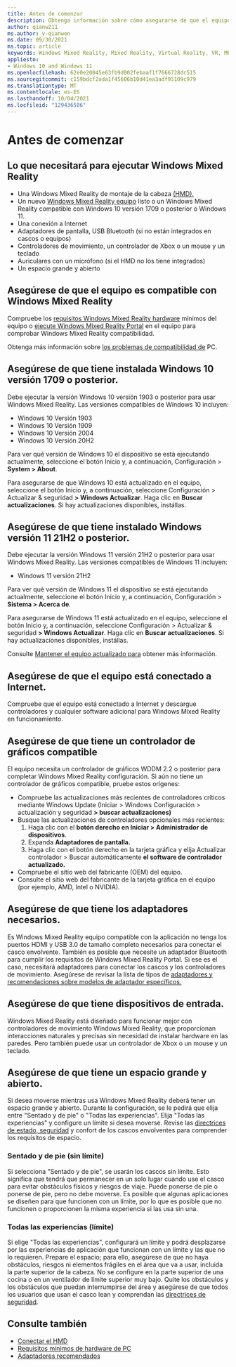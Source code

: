 ```yaml
---
title: Antes de comenzar
description: Obtenga información sobre cómo asegurarse de que el equipo es compatible y listo para una variedad de experiencias Windows Mixed Reality aplicaciones.
author: qianw211
ms.author: v-qianwen
ms.date: 09/30/2021
ms.topic: article
keywords: Windows Mixed Reality, Mixed Reality, Virtual Reality, VR, MR, compatible, compatibility, get started, setup, PC, system requirements
appliesto:
- Windows 10 and Windows 11
ms.openlocfilehash: 62e0e20045e63fb9d002febaaf1f7666728dc515
ms.sourcegitcommit: c159bdcf2ada1f45606b10d41ea3adf95109c979
ms.translationtype: MT
ms.contentlocale: es-ES
ms.lasthandoff: 10/04/2021
ms.locfileid: "129436586"
---
```

# <a name="before-you-start"></a>Antes de comenzar

## <a name="what-youll-need-to-run-windows-mixed-reality"></a>Lo que necesitará para ejecutar Windows Mixed Reality

* Una Windows Mixed Reality de montaje de la cabeza [(HMD).](https://www.microsoft.com/en-us/windows/windows-mixed-reality-devices)
* Un nuevo [Windows Mixed Reality equipo](https://support.microsoft.com/en-us/help/4039260/windows-10-mixed-reality-pc-hardware-guidelines) listo o un Windows Mixed Reality compatible con Windows 10 versión 1709 o posterior o Windows 11.
* Una conexión a Internet
* Adaptadores de pantalla, USB Bluetooth (si no están integrados en cascos o equipos)
* Controladores de movimiento, un controlador de Xbox o un mouse y un teclado
* Auriculares con un micrófono (si el HMD no los tiene integrados)
* Un espacio grande y abierto

## <a name="make-sure-your-pc-is-compatible-with-windows-mixed-reality"></a>Asegúrese de que el equipo es compatible con Windows Mixed Reality

Compruebe los [requisitos Windows Mixed Reality hardware](windows-mixed-reality-minimum-pc-hardware-compatibility-guidelines.md) mínimos del equipo o [ejecute Windows Mixed Reality Portal](install-windows-mixed-reality.md#launch-mixed-reality-portal) en el equipo para comprobar Windows Mixed Reality compatibilidad.

Obtenga más información sobre [los problemas de compatibilidad de](https://support.microsoft.com/help/4045777/windows-10-get-help-with-pc-compatibility-in-windows-mixed-reality) PC.

## <a name="make-sure-you-have-the-windows-10-version-1709-or-newer-installed"></a>Asegúrese de que tiene instalada Windows 10 versión 1709 o posterior.

Debe ejecutar la versión Windows 10 versión 1903 o posterior para usar Windows Mixed Reality. Las versiones compatibles de Windows 10 incluyen:

* Windows 10 Versión 1903
* Windows 10 Versión 1909
* Windows 10 Versión 2004
* Windows 10 Versión 20H2

Para ver qué versión de Windows 10 el dispositivo se  está ejecutando actualmente, seleccione el botón Inicio y, a continuación, Configuración > **System > About**.

Para asegurarse de que Windows 10 está actualizado en el  equipo, seleccione el botón Inicio y, a continuación, seleccione Configuración > Actualizar & seguridad **> Windows Actualizar**.  Haga clic en **Buscar actualizaciones**. Si hay actualizaciones disponibles, instállas.

## <a name="make-sure-you-have-the-windows-11-version-21h2-or-newer-installed"></a>Asegúrese de que tiene instalado Windows versión 11 21H2 o posterior.

Debe ejecutar la versión Windows 11 versión 21H2 o posterior para usar Windows Mixed Reality. Las versiones compatibles de Windows 11 incluyen:

* Windows 11 versión 21H2

Para ver qué versión de Windows 11 el dispositivo  se está ejecutando actualmente, seleccione el botón Inicio y, a continuación, Configuración > **Sistema > Acerca de**.

Para asegurarse de Windows 11 está actualizado en el  equipo, seleccione el botón Inicio y, a continuación, seleccione Configuración > Actualizar & seguridad **> Windows Actualizar**.  Haga clic en **Buscar actualizaciones**. Si hay actualizaciones disponibles, instállas.

Consulte [Mantener el equipo actualizado para](https://support.microsoft.com/help/12373/windows-update-faq) obtener más información.

## <a name="make-sure-your-pc-is-connected-to-the-internet"></a>Asegúrese de que el equipo está conectado a Internet.

Compruebe que el equipo está conectado a Internet y descargue controladores y cualquier software adicional para Windows Mixed Reality en funcionamiento.

## <a name="make-sure-you-have-a-compatible-graphics-driver"></a>Asegúrese de que tiene un controlador de gráficos compatible

El equipo necesita un controlador de gráficos WDDM 2.2 o posterior para completar Windows Mixed Reality configuración. Si aún no tiene un controlador de gráficos compatible, pruebe estos orígenes:

* Compruebe las actualizaciones más recientes de controladores críticos mediante Windows Update (Iniciar > Windows Configuración > actualización y seguridad **> buscar actualizaciones)**
* Busque las actualizaciones de controladores opcionales más recientes:
    1. Haga clic con el **botón derecho en Iniciar > Administrador de dispositivos**.
    2. Expanda **Adaptadores de pantalla.**
    3. Haga clic con el botón derecho en la tarjeta gráfica y elija Actualizar controlador > Buscar automáticamente **el software de controlador actualizado.**
* Compruebe el sitio web del fabricante (OEM) del equipo.
* Consulte el sitio web del fabricante de la tarjeta gráfica en el equipo (por ejemplo, AMD, Intel o NVIDIA).

## <a name="make-sure-that-you-have-any-required-adapters"></a>Asegúrese de que tiene los adaptadores necesarios.

Es Windows Mixed Reality equipo compatible con la aplicación no tenga los puertos HDMI y USB 3.0 de tamaño completo necesarios para conectar el casco envolvente. También es posible que necesite un adaptador Bluetooth para cumplir los requisitos de Windows Mixed Reality Portal.  Si ese es el caso, necesitará adaptadores para conectar los cascos y los controladores de movimiento. Asegúrese de revisar la lista de tipos de [adaptadores y recomendaciones sobre modelos de adaptador específicos.](recommended-adapters-for-windows-mixed-reality-capable-pcs.md)

## <a name="make-sure-that-you-have-input-devices"></a>Asegúrese de que tiene dispositivos de entrada.

Windows Mixed Reality está diseñado para funcionar mejor con controladores de movimiento Windows Mixed Reality, que proporcionan interacciones naturales y precisas sin necesidad de instalar hardware en las paredes. Pero también puede usar un controlador de Xbox o un mouse y un teclado.

## <a name="make-sure-that-you-have-a-large-open-space"></a>Asegúrese de que tiene un espacio grande y abierto.

Si desea moverse mientras usa Windows Mixed Reality deberá tener un espacio grande y abierto.  Durante la configuración, se le pedirá que elija entre "Sentado y de pie" o "Todas las experiencias". Elija "Todas las experiencias" y configure un límite si desea moverse. Revise las [directrices de estado, seguridad](wmr-health-safety-comfort.md) y confort de los cascos envolventes para comprender los requisitos de espacio.

### <a name="seated-and-standing-no-boundary"></a>Sentado y de pie (sin límite)

Si selecciona "Sentado y de pie", se usarán los cascos sin límite. Esto significa que tendrá que permanecer en un solo lugar cuando use el casco para evitar obstáculos físicos y riesgos de viaje. Puede ponerse de pie o ponerse de pie, pero no debe moverse. Es posible que algunas aplicaciones se diseñen para que funcionen con un límite, por lo que es posible que no funcionen o proporcionen la misma experiencia si las usa sin una.

### <a name="all-experiences-boundary"></a>Todas las experiencias (límite)

Si elige "Todas las experiencias", configurará un límite y podrá desplazarse por las experiencias de aplicación que funcionan con un límite y las que no lo requieren. Prepare el espacio; para ello, asegúrese de que no haya obstáculos, riesgos ni elementos frágiles en el área que va a usar, incluida la parte superior de la cabeza. No se configure en la parte superior de una cocina o en un ventilador de límite superior muy bajo. Quite los obstáculos y los obstáculos que puedan interrumpirse del área y asegúrese de que todos los usuarios que usan el casco lean y comprendan las [directrices de seguridad](https://support.microsoft.com/en-us/help/4039969/windows-10-mixed-reality-immersive-headset-health-safety-comfort).

## <a name="see-also"></a>Consulte también

* [Conectar el HMD](plug-in-your-headset.md)
* [Requisitos mínimos de hardware de PC](windows-mixed-reality-minimum-pc-hardware-compatibility-guidelines.md)
* [Adaptadores recomendados](recommended-adapters-for-windows-mixed-reality-capable-pcs.md)